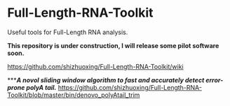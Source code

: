 # Full-Length-RNA-Toolkit
Useful tools for Full-Length RNA analysis.

**This repository is under construction, I will release some pilot software soon.**

https://github.com/shizhuoxing/Full-Length-RNA-Toolkit/wiki

******A novol sliding window algorithm to fast and accurately detect error-prone polyA tail.***
https://github.com/shizhuoxing/Full-Length-RNA-Toolkit/blob/master/bin/denovo_polyAtail_trim
